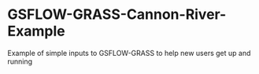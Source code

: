 # GSFLOW-GRASS-Cannon-River-Example
Example of simple inputs to GSFLOW-GRASS to help new users get up and running
